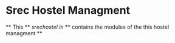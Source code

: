 # Srec Hostel Managment
** This ** _srechostel.in_ ** contains the modules of the this hostel managment **

